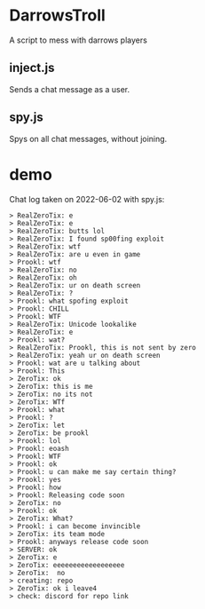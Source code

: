 # DarrowsTroll

A script to mess with darrows players

## inject.js

Sends a chat message as a user.

## spy.js

Spys on all chat messages, without joining.

# demo

Chat log taken on 2022-06-02 with spy.js:

```
> RealZeroTix: e
> RealZeroTix: e
> RealZeroTix: butts lol
> RealZeroTix: I found sp00fing exploit
> RealZeroTix: wtf
> RealZeroTix: are u even in game
> Prookl: wtf
> RealZeroTix: no
> RealZeroTix: oh
> RealZeroTix: ur on death screen
> RealZeroTix: ?
> Prookl: what spofing exploit
> Prookl: CHILL
> Prookl: WTF
> RealZeroTix: Unicode lookalike
> RealZeroTix: e
> Prookl: wat?
> RealZeroTix: Prookl, this is not sent by zero
> RealZeroTix: yeah ur on death screen
> Prookl: wat are u talking about
> Prookl: This
> ZeroTix: ok
> ZeroTix: this is me
> ZeroTix: no its not
> ZeroTix: WTf
> Prookl: what
> Prookl: ?
> ZeroTix: let
> ZeroTix: be prookl
> Prookl: lol
> Prookl: eoash
> Prookl: WTF
> Prookl: ok
> Prookl: u can make me say certain thing?
> Prookl: yes
> Prookl: how
> Prookl: Releasing code soon
> ZeroTix: no
> Prookl: ok
> ZeroTix: What?
> Prookl: i can become invincible
> ZeroTix: its team mode
> Prookl: anyways release code soon
> SERVER: ok
> ZeroTix: e
> ZeroTix: eeeeeeeeeeeeeeeeee
> ZeroTix:  no
> creating: repo
> ZeroTix: ok i leave4
> check: discord for repo link
```

